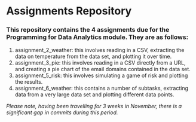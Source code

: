 # Assignments Repository
### This repository contains the 4 assignments due for the Programming for Data Analytics module. They are as follows:
1. assignment_2_weather: this involves reading in a CSV, extracting the data on temperature from the data set, and plotting it over time.
2. assignment_3_pie: this involves reading in a CSV directly from a URL, and creating a pie chart of the email domains contained in the data set.
3. assignment_5_risk: this involves simulating a game of risk and plotting the results.
4. assignment_6_weather: this contains a number of subtasks, extracting data from a very large data set and plotting different data points.

*Please note, having been travelling for 3 weeks in November, there is a significant gap in commits during this period.*